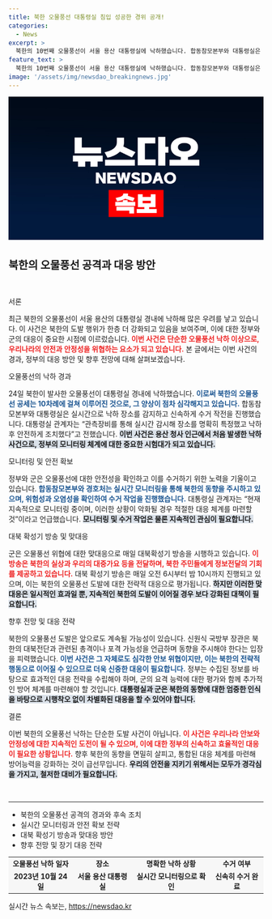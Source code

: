 ```yaml
---
title: 북한 오물풍선 대통령실 침입 성공한 경위 공개!
categories:
  - News
excerpt: >
  북한의 10번째 오물풍선이 서울 용산 대통령실에 낙하했습니다. 합동참모본부와 대통령실은 신속히 수거하며 위험성이 없다고 밝혔지만, 대북 모니터링을 강화하고 대응 수위를 높일 가능성을 시사하고 있습니다. 클릭하여 상세한 뉴스 확인하세요!
feature_text: >
  북한의 10번째 오물풍선이 서울 용산 대통령실에 낙하했습니다. 합동참모본부와 대통령실은 신속히 수거하며 위험성이 없다고 밝혔지만, 대북 모니터링을 강화하고 대응 수위를 높일 가능성을 시사하고 있습니다. 클릭하여 상세한 뉴스 확인하세요!
image: '/assets/img/newsdao_breakingnews.jpg'
---
```


<p><img src="/assets/img/newsdao_breakingnews.jpg" alt="pcversion 속보" /></p>

<h2 data-ke-size="size26">북한의 오물풍선 공격과 대응 방안</h2>

<p data-ke-size="size16">&nbsp;</p>

<p>서론</p>

<p>최근 북한의 오물풍선이 서울 용산의 대통령실 경내에 낙하해 많은 우려를 낳고 있습니다. 이 사건은 북한의 도발 행위가 한층 더 강화되고 있음을 보여주며, 이에 대한 정부와 군의 대응이 중요한 시점에 이르렀습니다. <b><span style="color: #ee2323;">이번 사건은 단순한 오물풍선 낙하 이상으로, 우리나라의 안전과 안정성을 위협하는 요소가 되고 있습니다.</span></b> 본 글에서는 이번 사건의 경과, 정부의 대응 방안 및 향후 전망에 대해 살펴보겠습니다.</p>

<p>오물풍선의 낙하 경과</p>

<p>24일 북한이 발사한 오물풍선이 대통령실 경내에 낙하했습니다. <b><span style="color: #1a5490;">이로써 북한의 오물풍선 공세는 10차례에 걸쳐 이루어진 것으로, 그 양상이 점차 심각해지고 있습니다.</span></b> 합동참모본부와 대통령실은 실시간으로 낙하 장소를 감지하고 신속하게 수거 작전을 진행했습니다. 대통령실 관계자는 “관측장비를 통해 실시간 감시해 장소를 명확히 특정했고 낙하 후 안전하게 조치했다”고 전했습니다. <b><span style="background-color: #21538527;">이번 사건은 용산 청사 인근에서 처음 발생한 낙하 사건으로, 정부의 모니터링 체계에 대한 중요한 시험대가 되고 있습니다.</span></b></p>

<p>모니터링 및 안전 확보</p>

<p>정부와 군은 오물풍선에 대한 안전성을 확인하고 이를 수거하기 위한 노력을 기울이고 있습니다. <b><span style="color: #1a5490;">합동참모본부와 경호처는 실시간 모니터링을 통해 북한의 동향을 주시하고 있으며, 위험성과 오염성을 확인하여 수거 작업을 진행했습니다.</span></b> 대통령실 관계자는 “현재 지속적으로 모니터링 중이며, 이러한 상황이 악화될 경우 적절한 대응 체계를 마련할 것”이라고 언급했습니다. <b><span style="background-color: #21538527;">모니터링 및 수거 작업은 물론 지속적인 관심이 필요합니다.</span></b></p>

<p>대북 확성기 방송 및 맞대응</p>

<p>군은 오물풍선 위협에 대한 맞대응으로 매일 대북확성기 방송을 시행하고 있습니다. <b><span style="color: #ee2323;">이 방송은 북한의 실상과 우리의 대중가요 등을 전달하며, 북한 주민들에게 정보전달의 기회를 제공하고 있습니다.</span></b> 대북 확성기 방송은 매일 오전 6시부터 밤 10시까지 진행되고 있으며, 이는 북한의 오물풍선 도발에 대한 전략적 대응으로 평가됩니다. <b><span style="background-color: #21538527;">하지만 이러한 맞대응은 일시적인 효과일 뿐, 지속적인 북한의 도발이 이어질 경우 보다 강화된 대책이 필요합니다.</span></b></p>

<p>향후 전망 및 대응 전략</p>

<p>북한의 오물풍선 도발은 앞으로도 계속될 가능성이 있습니다. 신원식 국방부 장관은 북한의 대북전단과 관련된 총격이나 포격 가능성을 언급하며 동향을 주시해야 한다는 입장을 피력했습니다. <b><span style="color: #1a5490;">이번 사건은 그 자체로도 심각한 안보 위협이지만, 이는 북한의 전략적 행동으로 이어질 수 있으므로 더욱 신중한 대응이 필요합니다.</span></b> 정부는 수집된 정보를 바탕으로 효과적인 대응 전략을 수립해야 하며, 군의 요격 능력에 대한 평가와 함께 추가적인 방어 체계를 마련해야 할 것입니다. <b><span style="background-color: #21538527;">대통령실과 군은 북한의 동향에 대한 엄중한 인식을 바탕으로 시행착오 없이 차별화된 대응을 할 수 있어야 합니다.</span></b></p>

<p>결론</p>

<p>이번 북한의 오물풍선 낙하는 단순한 도발 사건이 아닙니다. <b><span style="color: #ee2323;">이 사건은 우리나라 안보와 안정성에 대한 지속적인 도전이 될 수 있으며, 이에 대한 정부의 신속하고 효율적인 대응이 필요한 상황입니다.</span></b> 향후 북한의 동향을 면밀히 살피고, 통합된 대응 체계를 마련해 방어능력을 강화하는 것이 급선무입니다. <b><span style="background-color: #21538527;">우리의 안전을 지키기 위해서는 모두가 경각심을 가지고, 철저한 대비가 필요합니다.</span></b></p>

<p data-ke-size="size16">&nbsp;</p>

<hr>

<ul>
    <li>북한의 오물풍선 공격의 경과와 후속 조치</li>
    <li>실시간 모니터링과 안전 확보 전략</li>
    <li>대북 확성기 방송과 맞대응 방안</li>
    <li>향후 전망 및 장기 대응 전략</li>
</ul>

<table style="width: 100%; border-collapse: collapse; background-color: #f7f7f7;">
    <tr>
        <td style="text-align: center; height: 17px;"><b>오물풍선 낙하 일자</b></td>
        <td style="text-align: center; height: 17px;"><b>장소</b></td>
        <td style="text-align: center; height: 17px;"><b>명확한 낙하 상황</b></td>
        <td style="text-align: center; height: 17px;"><b>수거 여부</b></td>
    </tr>
    <tr>
        <td style="text-align: center; height: 17px;"><b>2023년 10월 24일</b></td>
        <td style="text-align: center; height: 17px;"><b>서울 용산 대통령실</b></td>
        <td style="text-align: center; height: 17px;"><b>실시간 모니터링으로 확인</b></td>
        <td style="text-align: center; height: 17px;"><b>신속히 수거 완료</b></td>
    </tr>
</table>
실시간 뉴스 속보는, <a href="https://newsdao.kr" rel="dofollow">https://newsdao.kr</a>


